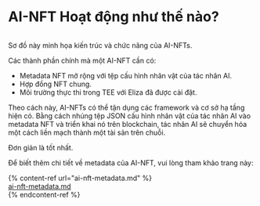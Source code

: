 # AI-NFT Hoạt động như thế nào?

<img src=".gitbook/assets/file.excalidraw.svg" alt="" class="gitbook-drawing">

Sơ đồ này minh họa kiến trúc và chức năng của AI-NFTs.

Các thành phần chính mà một AI-NFT cần có:

* Metadata NFT mở rộng với tệp cấu hình nhân vật của tác nhân AI.
* Hợp đồng NFT chung.
* Môi trường thực thi trong TEE với Eliza đã được cài đặt.

Theo cách này, AI-NFTs có thể tận dụng các framework và cơ sở hạ tầng hiện có. Bằng cách nhúng tệp JSON cấu hình nhân vật của tác nhân AI vào metadata NFT và triển khai nó trên blockchain, tác nhân AI sẽ chuyển hóa một cách liền mạch thành một tài sản trên chuỗi.

Đơn giản là tốt nhất.

Để biết thêm chi tiết về metadata của AI-NFT, vui lòng tham khảo trang này:

{% content-ref url="ai-nft-metadata.md" %}  
[ai-nft-metadata.md](ai-nft-metadata.md)  
{% endcontent-ref %}
